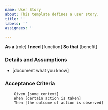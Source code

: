 ```yaml
---
name: User Story
about: This template defines a user story.
title: ''
labels: ''
assignees: ''

---
```


**As a** [role]
**I need** [function]
**So that** [benefit]

### Details and Assumptions

- [document what you know]

### Acceptance Criteria

```gherkin
    Given [some context]
    When [certain action is taken]
    Then [the outcome of action is observed]
```
